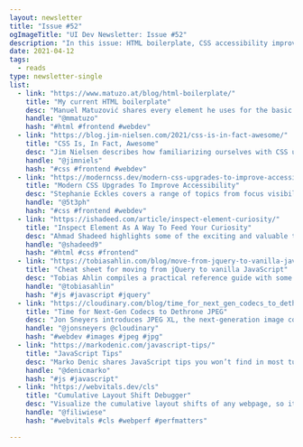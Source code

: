 ```yaml
---
layout: newsletter
title: "Issue #52"
ogImageTitle: "UI Dev Newsletter: Issue #52"
description: "In this issue: HTML boilerplate, CSS accessibility improvements, jQuery to JavaScript cheat sheet, and many more."
date: 2021-04-12
tags:
  - reads
type: newsletter-single
list:
  - link: "https://www.matuzo.at/blog/html-boilerplate/"
    title: "My current HTML boilerplate"
    desc: "Manuel Matuzović shares every element he uses for the basic structure of an HTML document with explanations why."
    handle: "@mmatuzo"
    hash: "#html #frontend #webdev"
  - link: "https://blog.jim-nielsen.com/2021/css-is-in-fact-awesome/"
    title: "CSS Is, In Fact, Awesome"
    desc: "Jim Nielsen describes how familiarizing ourselves with CSS underlying rules and mechanisms allows us to recognize its awesomeness fully."
    handle: "@jimniels"
    hash: "#css #frontend #webdev"
  - link: "https://moderncss.dev/modern-css-upgrades-to-improve-accessibility/"
    title: "Modern CSS Upgrades To Improve Accessibility"
    desc: "Stephanie Eckles covers a range of topics from focus visibility to respecting color and contrast settings."
    handle: "@5t3ph"
    hash: "#css #frontend #webdev"
  - link: "https://ishadeed.com/article/inspect-element-curiosity/"
    title: "Inspect Element As A Way To Feed Your Curiosity"
    desc: "Ahmad Shadeed highlights some of the exciting and valuable things he learned while being curious about others’ work."
    handle: "@shadeed9"
    hash: "#html #css #frontend"
  - link: "https://tobiasahlin.com/blog/move-from-jquery-to-vanilla-javascript/"
    title: "Cheat sheet for moving from jQuery to vanilla JavaScript"
    desc: "Tobias Ahlin compiles a practical reference guide with some of the most common jQuery patterns and their JavaScript equivalents."
    handle: "@tobiasahlin"
    hash: "#js #javascript #jquery"
  - link: "https://cloudinary.com/blog/time_for_next_gen_codecs_to_dethrone_jpeg"
    title: "Time for Next-Gen Codecs to Dethrone JPEG"
    desc: "Jon Sneyers introduces JPEG XL, the next-generation image compression codec."
    handle: "@jonsneyers @cloudinary"
    hash: "#webdev #images #jpeg #jpg"
  - link: "https://markodenic.com/javascript-tips/"
    title: "JavaScript Tips"
    desc: "Marko Denic shares JavaScript tips you won’t find in most tutorials."
    handle: "@denicmarko"
    hash: "#js #javascript"
  - link: "https://webvitals.dev/cls"
    title: "Cumulative Layout Shift Debugger"
    desc: "Visualize the cumulative layout shifts of any webpage, so it becomes easier to identify what needs improving on mobile and/or desktop in the initial load of a website."
    handle: "@filiwiese"
    hash: "#webvitals #cls #webperf #perfmatters"

---
```

